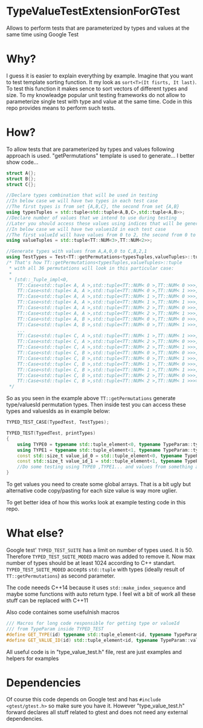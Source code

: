 # TypeValueTestExtensionForGTest
 
Allows to perform tests that are parameterized by types and values at the same time using Google Test

# Why?
I guess it is easier to explain everything by example. Imagine that you want to test template sorting function. It my look as `sort<T>(It fisrts, It last)`. To test this function it makes sence to sort vectors of different types and size. To my knowleadge popular unit testing frameworks do not allow to parameterize single test with type and value at the same time. Code in this repo provides means to perform such tests.

# How?
To allow tests that are parameterized by types and values following approach is used. "getPermutations" template is used to generate... I better show code...

```cpp
struct A{};
struct B{};
struct C{};

//Declare types combination that will be used in testing
//In below case we will have two types in each test case
//The first types is from set {A,B,C}, the second from set {A,B}
using typesTuples = std::tuple<std::tuple<A,B,C>,std::tuple<A,B>>;
//Declare number of values that we intend to use during testing
//Later you should access these values using indices that will be generated
//In below case we will have two valuesId in each test case
//The first valueId will have values from 0 to 2, the second from 0 to 1
using valueTuples = std::tuple<TT::NUM<3>,TT::NUM<2>>;

//Generate types with values from A,A,0,0 to C,B,2,1
using TestTypes = Test<TT::getPermutations<typesTuples,valueTuples>::tuple>::Types;
/* That's how TT::getPermutations<typesTuples,valueTuples>::tuple
 * with all 36 permutations will look in this particular case:
 *
 * [std::_Tuple_impl<0,
    TT::Case<std::tuple< A, A >,std::tuple<TT::NUM< 0 >,TT::NUM< 0 >>>,
    TT::Case<std::tuple< A, A >,std::tuple<TT::NUM< 0 >,TT::NUM< 1 >>>,
    TT::Case<std::tuple< A, A >,std::tuple<TT::NUM< 1 >,TT::NUM< 0 >>>,
    TT::Case<std::tuple< A, A >,std::tuple<TT::NUM< 1 >,TT::NUM< 1 >>>,
    TT::Case<std::tuple< A, A >,std::tuple<TT::NUM< 2 >,TT::NUM< 0 >>>,
    TT::Case<std::tuple< A, A >,std::tuple<TT::NUM< 2 >,TT::NUM< 1 >>>,
    TT::Case<std::tuple< A, B >,std::tuple<TT::NUM< 0 >,TT::NUM< 0 >>>,
    TT::Case<std::tuple< A, B >,std::tuple<TT::NUM< 0 >,TT::NUM< 1 >>>,
    ...
    TT::Case<std::tuple< C, A >,std::tuple<TT::NUM< 1 >,TT::NUM< 1 >>>,
    TT::Case<std::tuple< C, A >,std::tuple<TT::NUM< 2 >,TT::NUM< 0 >>>,
    TT::Case<std::tuple< C, A >,std::tuple<TT::NUM< 2 >,TT::NUM< 1 >>>,
    TT::Case<std::tuple< C, B >,std::tuple<TT::NUM< 0 >,TT::NUM< 0 >>>,
    TT::Case<std::tuple< C, B >,std::tuple<TT::NUM< 0 >,TT::NUM< 1 >>>,
    TT::Case<std::tuple< C, B >,std::tuple<TT::NUM< 1 >,TT::NUM< 0 >>>,
    TT::Case<std::tuple< C, B >,std::tuple<TT::NUM< 1 >,TT::NUM< 1 >>>,
    TT::Case<std::tuple< C, B >,std::tuple<TT::NUM< 2 >,TT::NUM< 0 >>>,
    TT::Case<std::tuple< C, B >,std::tuple<TT::NUM< 2 >,TT::NUM< 1 >>>>]
 */
```

So as you seen in the example above `TT::getPermutations` generate type/valuesId permutation types.
Then inside test you can access these types and valuesIds as in example below:

```cpp
TYPED_TEST_CASE(TypedTest, TestTypes);

TYPED_TEST(TypedTest, printTypes)
{
    using TYPE0 = typename std::tuple_element<0, typename TypeParam::types>;//Will be A,B or C
    using TYPE1 = typename std::tuple_element<1, typename TypeParam::types>;//Will be A or B
    const std::size_t value_id_0 = std::tuple_element<0, typename TypeParam::valuesId>::type::value;//Will be 0,1 or 2
    const std::size_t value_id_1 = std::tuple_element<1, typename TypeParam::valuesId>::type::value;//Will be 0 or 1
    //Do some testing using TYPE0 ,TYPE1... and values from something as MY_GLOBAL_ARRAY0[value_id_0], MY_GLOBAL_ARRAY1[value_id_1]...
}
```
To get values you need to create some global arrays. That is a bit ugly but alternative code copy/pasting for each size value is way more uglier. 

To get better idea of how this works look at example testing code in this repo.

# What else?
Google test' `TYPED_TEST_SUITE` has a limit on number of types used. It is 50. Therefore `TYPED_TEST_SUITE_MODED` macro was added to remove it. Now max number of types should be at least 1024 according to C++ standart. `TYPED_TEST_SUITE_MODED` accepts `std::tuple` with types (ideally result of `TT::getPermutations`) as second parameter.

The code neeeds C++14 because it uses `std::make_index_sequence` and maybe some functions with auto return type. I feel wit a bit of work all these stuff can be replaced with C++11

Also code containes some usefulnish macros
```cpp
/// Macros for long code responsible for getting type or valueId
/// from TypeParam inside TYPED_TEST
#define GET_TYPE(id) typename std::tuple_element<id, typename TypeParam::types>::type
#define GET_VALUE_ID(id) std::tuple_element<id, typename TypeParam::valuesId>::type::value
```
All useful code is in "type_value_test.h" file, rest are just examples and helpers for examples

# Dependencies

Of course this code depends on Google test and has `#include <gtest/gtest.h>` so make sure you have it. However "type_value_test.h" forward declares all stuff related to gtest and does not need any external dependencies.
